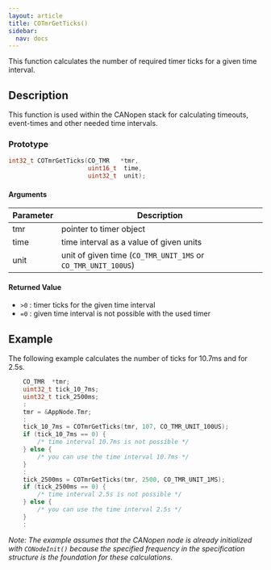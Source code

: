 ```yaml
---
layout: article
title: COTmrGetTicks()
sidebar:
  nav: docs
---
```


This function calculates the number of required timer ticks for a given time interval.

<!--more-->

## Description

This function is used within the CANopen stack for calculating timeouts, event-times and other needed time intervals.

### Prototype

```c
int32_t COTmrGetTicks(CO_TMR   *tmr,
                      uint16_t  time,
                      uint32_t  unit);
```

#### Arguments

| Parameter | Description |
| --- | --- |
| tmr | pointer to timer object |
| time | time interval as a value of given units |
| unit | unit of given time (`CO_TMR_UNIT_1MS` or `CO_TMR_UNIT_100US`) |

#### Returned Value

- `>0` : timer ticks for the given time interval
- `=0` : given time interval is not possible with the used timer

## Example

The following example calculates the number of ticks for 10.7ms and for 2.5s.

```c
    CO_TMR  *tmr;
    uint32_t tick_10_7ms;
    uint32_t tick_2500ms;
    :
    tmr = &AppNode.Tmr;
    :
    tick_10_7ms = COTmrGetTicks(tmr, 107, CO_TMR_UNIT_100US);
    if (tick_10_7ms == 0) {
        /* time interval 10.7ms is not possible */
    } else {
        /* you can use the time interval 10.7ms */
    }
    :
    tick_2500ms = COTmrGetTicks(tmr, 2500, CO_TMR_UNIT_1MS);
    if (tick_2500ms == 0) {
        /* time interval 2.5s is not possible */
    } else {
        /* you can use the time interval 2.5s */
    }
    :
```

*Note: The example assumes that the CANopen node is already initialized with `CONodeInit()` because the specified frequency in the specification structure is the foundation for these calculations.*
